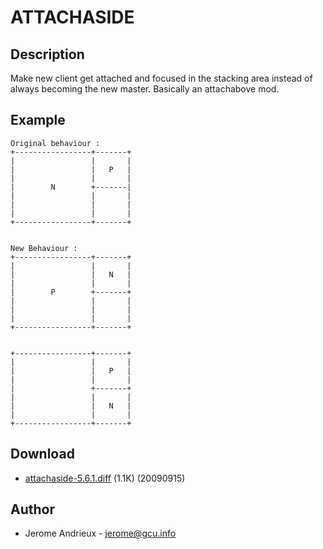 # ATTACHASIDE

## Description

Make new client get attached and focused in the stacking area instead of
always becoming the new master.
Basically an attachabove mod.

## Example

	Original behaviour :
	+-----------------+-------+
	|                 |       |
	|                 |   P   |
	|                 |       |
	|        N        +-------|
	|                 |       |
	|                 |       |
	|                 |       |
	+-----------------+-------+


	New Behaviour :
	+-----------------+-------+
	|                 |       |
	|                 |   N   |
	|                 |       |
	|        P        +-------+
	|                 |       |
	|                 |       |
	|                 |       |
	+-----------------+-------+


	+-----------------+-------+
	|                 |       |
	|                 |   P   |
	|                 |       |
	|                 +-------+
	|                 |       |
	|                 |   N   |
	|                 |       |
	+-----------------+-------+

## Download

 * [attachaside-5.6.1.diff](attachaside-5.6.1.diff) (1.1K) (20090915)

## Author

 * Jerome Andrieux - <jerome@gcu.info>
